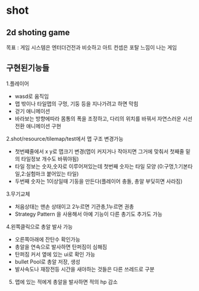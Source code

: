 # shot
## 2d shoting game
목표 : 게임 시스템은 엔터더건전과 비슷하고 아트 컨셉은 포탈 느낌이 나는 게임
## 구현된기능들

1.플레이어
  + wasd로 움직임
  + 맵 밖이나 타일맵의 구멍, 기둥 등을 지나가려고 하면 막힘
  + 걷기 애니메이션
  + 바라보는 방향에따라 몸통의 폭을 조정하고, 다리의 위치를 바꿔서 자연스러운 시선 전환 애니메이션 구현

2.shot/resource/tilemap/test에서 맵 구조 변경가능
  + 첫번쨰줄에서 x y로 맵크기 변경(맵이 커지거나 작아지면 그거에 맞춰서 첫째줄 밑의 타일정보 개수도 바꿔야됨)
  + 타일 정보는 숫자,숫자로 이루어져있는데 첫번째 숫자는 타일 모양 (0:구멍,1:기본타일,2:실험마크 붙어있는 타일)
  + 두번째 숫자는 1이상일때 기둥을 만든다(플레이어 충돌, 총알 부딪히면 사라짐)

3.무기교체
  + 처음상태는 맨손 상태이고 2누르면 기관총,1누르면 권총
  + Strategy Pattern 을 사용해서 아예 기능이 다른 총기도 추가도 가능

4.왼쪽클릭으로 총알 발사 가능
  + 오른쪽아래에 잔탄수 확인가능
  + 총알을 연속으로 발사하면 탄퍼짐이 심해짐
  + 탄퍼짐 커서 옆에 있는 ui로 확인 가능
  + bullet Pool로 총알 저장, 생성
  + 발사속도나 재장전등 시간을 새야하는 것들은 다른 쓰레드로 구분

5. 맵에 있는 적에게 총알을 발사하면 적의 hp 감소
	
